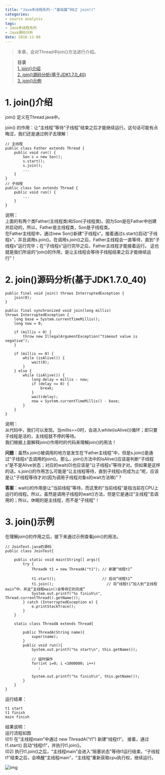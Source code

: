 ```yaml
---
title: "Java多线程系列--“基础篇”08之 join()"
categories: 
- source analysis
tags: 
- Java多线程系列
- Java源码分析
date: 2016-11-08
---
```


> 本章，会对Thread中join()方法进行介绍。

> **目录**  
[1. join()介绍](#anchor1)   
[2. join()源码分析(基于JDK1.7.0_40)](#anchor2)   
[3. join()示例](#anchor3)   


<a name="anchor1"></a>
# 1. join()介绍

join() 定义在Thread.java中。

join() 的作用：让“主线程”等待“子线程”结束之后才能继续运行。这句话可能有点晦涩，我们还是通过例子去理解：

    // 主线程
    public class Father extends Thread {
        public void run() {
            Son s = new Son();
            s.start();
            s.join();
            ...
        }
    }
    // 子线程
    public class Son extends Thread {
        public void run() {
            ...
        }
    }

说明：  
上面的有两个类Father(主线程类)和Son(子线程类)。因为Son是在Father中创建并启动的，所以，Father是主线程类，Son是子线程类。  
在Father主线程中，通过new Son()新建“子线程s”。接着通过s.start()启动“子线程s”，并且调用s.join()。在调用s.join()之后，Father主线程会一直等待，直到“子线程s”运行完毕；在“子线程s”运行完毕之后，Father主线程才能接着运行。 这也就是我们所说的“join()的作用，是让主线程会等待子线程结束之后才能继续运行”！

 
<a name="anchor2"></a>
# 2. join()源码分析(基于JDK1.7.0_40)

    public final void join() throws InterruptedException {
        join(0);
    }

    public final synchronized void join(long millis)
    throws InterruptedException {
        long base = System.currentTimeMillis();
        long now = 0;

        if (millis < 0) {
            throw new IllegalArgumentException("timeout value is negative");
        }

        if (millis == 0) {
            while (isAlive()) {
                wait(0);
            }
        } else {
            while (isAlive()) {
                long delay = millis - now;
                if (delay <= 0) {
                    break;
                }
                wait(delay);
                now = System.currentTimeMillis() - base;
            }
        }
    }

说明：  
从代码中，我们可以发现。当millis==0时，会进入while(isAlive())循环；即只要子线程是活的，主线程就不停的等待。  
我们根据上面解释join()作用时的代码来理解join()的用法！

**问题**：虽然s.join()被调用的地方是发生在“Father主线程”中，但是s.join()是通过“子线程s”去调用的join()。那么，join()方法中的isAlive()应该是判断“子线程s”是不是Alive状态；对应的wait(0)也应该是“让子线程s”等待才对。但如果是这样的话，s.join()的作用怎么可能是“让主线程等待，直到子线程s完成为止”呢，应该是让"子线程等待才对(因为调用子线程对象s的wait方法嘛)"？

**答案**：wait()的作用是让“当前线程”等待，而这里的“当前线程”是指当前在CPU上运行的线程。所以，虽然是调用子线程的wait()方法，但是它是通过“主线程”去调用的；所以，休眠的是主线程，而不是“子线程”！

 
<a name="anchor3"></a>
# 3. join()示例

在理解join()的作用之后，接下来通过示例查看join()的用法。

    // JoinTest.java的源码
    public class JoinTest{

        public static void main(String[] args){ 
            try {
                ThreadA t1 = new ThreadA("t1"); // 新建“线程t1”

                t1.start();                     // 启动“线程t1”
                t1.join();                        // 将“线程t1”加入到“主线程main”中，并且“主线程main()会等待它的完成”
                System.out.printf("%s finish\n", Thread.currentThread().getName()); 
            } catch (InterruptedException e) {
                e.printStackTrace();
            }
        } 

        static class ThreadA extends Thread{

            public ThreadA(String name){ 
                super(name); 
            } 
            public void run(){ 
                System.out.printf("%s start\n", this.getName()); 

                // 延时操作
                for(int i=0; i <1000000; i++)
                   ;

                System.out.printf("%s finish\n", this.getName()); 
            } 
        } 
    }

运行结果：

    t1 start
    t1 finish
    main finish

结果说明：  
运行流程如图   
(01) 在“主线程main”中通过 new ThreadA("t1") 新建“线程t1”。 接着，通过 t1.start() 启动“线程t1”，并执行t1.join()。  
(02) 执行t1.join()之后，“主线程main”会进入“阻塞状态”等待t1运行结束。“子线程t1”结束之后，会唤醒“主线程main”，“主线程”重新获取cpu执行权，继续运行。  

![img](http://wangkuiwu.github.io/media/pic/java/threads/basic08.png)
 

